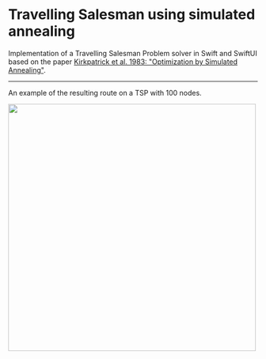 # Travelling Salesman using simulated annealing

Implementation of a Travelling Salesman Problem solver in Swift and SwiftUI based on the paper [Kirkpatrick et al. 1983: "Optimization by Simulated Annealing"](http://leonidzhukov.net/hse/2013/stochmod/papers/KirkpatrickGelattVecchi83.pdf).

----------

An example of the resulting route on a TSP with 100 nodes.

<img src="https://github.com/m-rtin/tsp/blob/main/pvc.gif" height="500"> 
